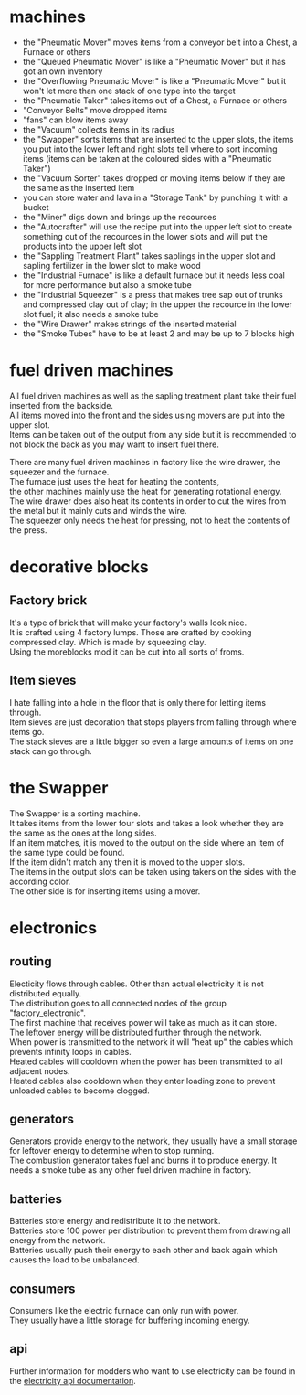 # machines
* the "Pneumatic Mover" moves items from a conveyor belt into a Chest, a Furnace or others
* the "Queued Pneumatic Mover" is like a "Pneumatic Mover" but it has got an own inventory
* the "Overflowing Pneumatic Mover" is like a "Pneumatic Mover" but it won't let more than one stack of one type into the target
* the "Pneumatic Taker" takes items out of a Chest, a Furnace or others
* "Conveyor Belts" move dropped items
* "fans" can blow items away
* the "Vacuum" collects items in its radius
* the "Swapper" sorts items that are inserted to the upper slots, the items you put into the lower left and right slots tell where to sort incoming items (items can be taken at the coloured sides with a "Pneumatic Taker")
* the "Vacuum Sorter" takes dropped or moving items below if they are the same as the inserted item
* you can store water and lava in a "Storage Tank" by punching it with a bucket
* the "Miner" digs down and brings up the recources
* the "Autocrafter" will use the recipe put into the upper left slot to create something out of the recources in the lower slots and will put the products into the upper left slot
* the "Sappling Treatment Plant" takes saplings in the upper slot and sapling fertilizer in the lower slot to make wood
* the "Industrial Furnace" is like a default furnace but it needs less coal for more performance but also a smoke tube
* the "Industrial Squeezer" is a press that makes tree sap out of trunks and compressed clay out of clay; in the upper the recource in the lower slot fuel; it also needs a smoke tube
* the "Wire Drawer" makes strings of the inserted material
* the "Smoke Tubes" have to be at least 2 and may be up to 7 blocks high

# fuel driven machines
All fuel driven machines as well as the sapling treatment plant take their fuel inserted from the backside.  
All items moved into the front and the sides using movers are put into the upper slot.  
Items can be taken out of the output from any side but it is recommended to not block the back as you may want to insert fuel there.  

There are many fuel driven machines in factory like the wire drawer, the squeezer and the furnace.  
The furnace just uses the heat for heating the contents,  
the other machines mainly use the heat for generating rotational energy.  
The wire drawer does also heat its contents in order to cut the wires from the metal but it mainly cuts and winds the wire.  
The squeezer only needs the heat for pressing, not to heat the contents of the press.  

# decorative blocks

## Factory brick
It's a type of brick that will make your factory's walls look nice.  
It is crafted using 4 factory lumps. Those are crafted by cooking compressed clay. Which is made by squeezing clay.  
Using the moreblocks mod it can be cut into all sorts of froms.  

## Item sieves
I hate falling into a hole in the floor that is only there for letting items through.  
Item sieves are just decoration that stops players from falling through where items go.  
The stack sieves are a little bigger so even a large amounts of items on one stack can go through.

# the Swapper
The Swapper is a sorting machine.  
It takes items from the lower four slots and takes a look whether they are the same as the ones at the long sides.  
If an item matches, it is moved to the output on the side where an item of the same type could be found.  
If the item didn't match any then it is moved to the upper slots.  
The items in the output slots can be taken using takers on the sides with the according color.  
The other side is for inserting items using a mover.  

# electronics

## routing
Electicity flows through cables. Other than actual electricity it is not distributed equally.  
The distribution goes to all connected nodes of the group "factory_electronic".  
The first machine that receives power will take as much as it can store.  
The leftover energy will be distributed further through the network.  
When power is transmitted to the network it will "heat up" the cables which prevents infinity loops in cables.  
Heated cables will cooldown when the power has been transmitted to all adjacent nodes.  
Heated cables also cooldown when they enter loading zone to prevent unloaded cables to become clogged.

## generators
Generators provide energy to the network, they usually have a small storage for leftover energy to determine when to stop running.  
The combustion generator takes fuel and burns it to produce energy. It needs a smoke tube as any other fuel driven machine in factory.

## batteries
Batteries store energy and redistribute it to the network.  
Batteries store 100 power per distribution to prevent them from drawing all energy from the network.  
Batteries usually push their energy to each other and back again which causes the load to be unbalanced.

## consumers
Consumers like the electric furnace can only run with power.  
They usually have a little storage for buffering incoming energy.

## api
Further information for modders who want to use electricity can be found in the
[electricity api documentation](electronics/api.md).
